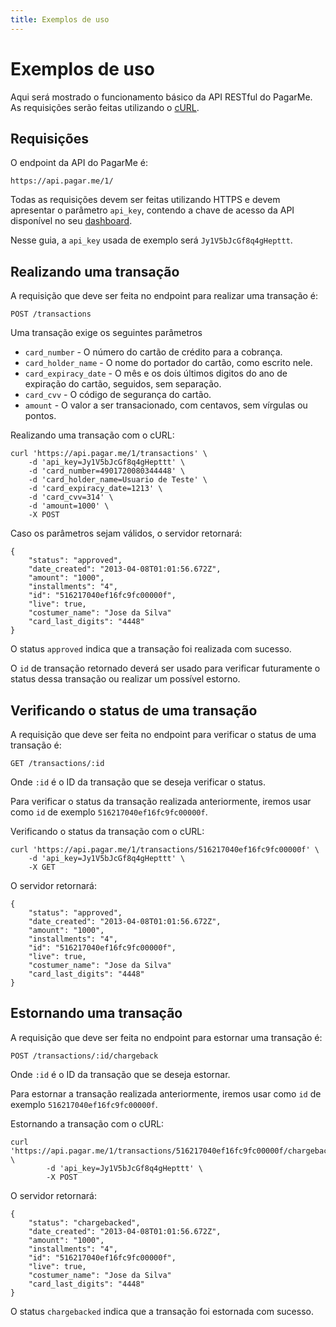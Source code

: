 ```yaml
---
title: Exemplos de uso
---
```


# Exemplos de uso

Aqui será mostrado o funcionamento básico da API RESTful do PagarMe. As requisições serão feitas utilizando o [cURL](http://curl.haxx.se).

## Requisições

O endpoint da API do PagarMe é:

	https://api.pagar.me/1/

Todas as requisições devem ser feitas utilizando HTTPS e devem apresentar o parâmetro `api_key`, contendo a chave de acesso da API disponível no seu [dashboard](https://dashboard.pagar.me).

Nesse guia, a `api_key` usada de exemplo será `Jy1V5bJcGf8q4gHepttt`.

## Realizando uma transação

A requisição que deve ser feita no endpoint para realizar uma transação é:

	POST /transactions

Uma transação exige os seguintes parâmetros

- `card_number` - O número do cartão de crédito para a cobrança.
- `card_holder_name` - O nome do portador do cartão, como escrito nele.
- `card_expiracy_date` - O mês e os dois últimos digitos do ano de expiração do cartão, seguidos, sem separação.
- `card_cvv` - O código de segurança do cartão.
- `amount` - O valor a ser transacionado, com centavos, sem vírgulas ou pontos.

Realizando uma transação com o cURL:

<pre><code data-language="shell">curl 'https://api.pagar.me/1/transactions' \
	-d 'api_key=Jy1V5bJcGf8q4gHepttt' \
	-d 'card_number=4901720080344448' \
	-d 'card_holder_name=Usuario de Teste' \
	-d 'card_expiracy_date=1213' \
	-d 'card_cvv=314' \
	-d 'amount=1000' \
	-X POST 
</code></pre>

Caso os parâmetros sejam válidos, o servidor retornará:

<pre><code data-language="javascript">{
    "status": "approved",
    "date_created": "2013-04-08T01:01:56.672Z",
    "amount": "1000",
    "installments": "4",
    "id": "516217040ef16fc9fc00000f",
    "live": true,
    "costumer_name": "Jose da Silva"
    "card_last_digits": "4448"
}</code></pre>

O status `approved` indica que a transação foi realizada com sucesso.

O `id` de transação retornado deverá ser usado para verificar futuramente o status dessa transação ou realizar um possível estorno.

## Verificando o status de uma transação

A requisição que deve ser feita no endpoint para verificar o status de uma transação é:

	GET /transactions/:id

Onde `:id` é o ID da transação que se deseja verificar o status.

Para verificar o status da transação realizada anteriormente, iremos usar como `id` de exemplo `516217040ef16fc9fc00000f`.

Verificando o status da transação com o cURL:

<pre><code data-language="shell">curl 'https://api.pagar.me/1/transactions/516217040ef16fc9fc00000f' \
	-d 'api_key=Jy1V5bJcGf8q4gHepttt' \
	-X GET 
</code></pre>

O servidor retornará:

<pre><code data-language="javascript">{
    "status": "approved",
    "date_created": "2013-04-08T01:01:56.672Z",
    "amount": "1000",
    "installments": "4",
    "id": "516217040ef16fc9fc00000f",
    "live": true,
    "costumer_name": "Jose da Silva"
    "card_last_digits": "4448"
}</code></pre>

## Estornando uma transação

A requisição que deve ser feita no endpoint para estornar uma transação é:

	POST /transactions/:id/chargeback

Onde `:id` é o ID da transação que se deseja estornar.

Para estornar a transação realizada anteriormente, iremos usar como `id` de exemplo `516217040ef16fc9fc00000f`.

Estornando a transação com o cURL:

<pre><code data-language="shell">curl 'https://api.pagar.me/1/transactions/516217040ef16fc9fc00000f/chargeback' \
		-d 'api_key=Jy1V5bJcGf8q4gHepttt' \
		-X POST
</code></pre>

O servidor retornará:

<pre><code data-language="javascript">{
    "status": "chargebacked",
    "date_created": "2013-04-08T01:01:56.672Z",
    "amount": "1000",
    "installments": "4",
    "id": "516217040ef16fc9fc00000f",
    "live": true,
    "costumer_name": "Jose da Silva"
    "card_last_digits": "4448"
}</code></pre>

O status `chargebacked` indica que a transação foi estornada com sucesso.
